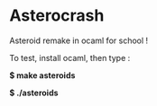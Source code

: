 # Asterocrash
Asteroid remake in ocaml for school !

To test, install ocaml, then type :

**$ make asteroids**

**$ ./asteroids**
